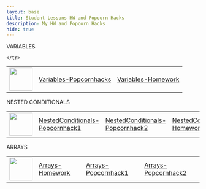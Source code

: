 ```yaml
---
layout: base
title: Student Lessons HW and Popcorn Hacks 
description: My HW and Popcorn Hacks
hide: true
---
```

VARIABLES

<table>
    <tr>
        <td><img src="{{site.baseurl}}//images/logo.png" height="60" title="Frontend" alt=""></td>
        <td><a href="{{site.baseurl}}/csse/lessons/variables/popcornhack">Variables-Popcornhacks</a></td>
        <td><a href="{{site.baseurl}}/csse/lessons/variables/homework">Variables-Homework</a></td>
        
    </tr>
</table>

NESTED CONDITIONALS

<table>
    <tr>
        <td><img src="{{site.baseurl}}//images/logo.png" height="60" title="Frontend" alt=""></td>
        <td><a href="{{site.baseurl}}/csse/lessons/nestedconditionals/popcornhack1">NestedConditionals-Popcornhack1</a></td>
        <td><a href="{{site.baseurl}}/csse/lessons/nestedconditionals/popcornhack2">NestedConditionals-Popcornhack2</a></td>
        <td><a href="{{site.baseurl}}/csse/lessons/nestedconditionals/homework">NestedConditionals-Homework</a></td>
    </tr>
</table>

ARRAYS

<table>
    <tr>
        <td><img = src="{{site.baseurl}}//images/logo.png" height="60" title = "Frontend" alt= ""></td>
        <td><a href="{{site.baseurl}}/csse/lessons/arrays/homework/">Arrays-Homework</a></td>
        <td><a href="{{site.baseurl}}/csse/lessons/arrays/popcornhack1/">Arrays-Popcornhack1</a></td>
        <td><a href="{{site.baseurl}}/csse/lessons/arrays/popcornhack2/">Arrays-Popcornhack2</a></td>
    </tr>
</table>